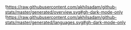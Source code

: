!https://raw.githubusercontent.com/akhilsadam/github-stats/master/generated/overview.svg#gh-dark-mode-only
!https://raw.githubusercontent.com/akhilsadam/github-stats/master/generated/languages.svg#gh-dark-mode-only
